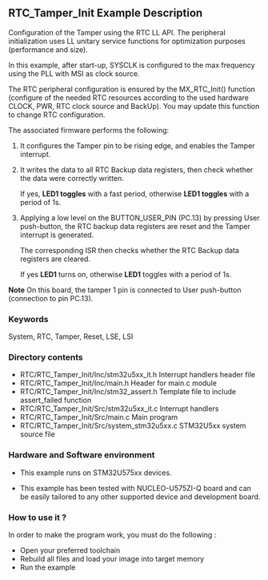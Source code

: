 ## <b>RTC_Tamper_Init Example Description</b>

Configuration of the Tamper using the RTC LL API. The peripheral initialization
uses LL unitary service functions for optimization purposes (performance and size).

In this example, after start-up, SYSCLK is configured to the max frequency using the PLL with
MSI as clock source.

The RTC peripheral configuration is ensured by the MX_RTC_Init() function
(configure of the needed RTC resources according to the used hardware CLOCK,
PWR, RTC clock source and BackUp). You may update this function to change RTC configuration.

The associated firmware performs the following:

1. It configures the Tamper pin to be rising edge, and enables the Tamper
   interrupt.
2. It writes the data to all RTC Backup data registers, then check whether the
   data were correctly written. 
   
   If yes, **LED1 toggles** with a fast period,
   otherwise **LED1 toggles** with a period of 1s.
3. Applying a low level on the BUTTON_USER_PIN (PC.13) by pressing User push-button,
   the RTC backup data registers are reset and the Tamper interrupt is generated.
   
   The corresponding ISR then checks whether the RTC Backup data registers are cleared.
   
   If yes **LED1** turns on, otherwise **LED1** toggles with a period of 1s.

**Note**  On this board, the tamper 1 pin is connected to User push-button (connection to pin PC.13).

### <b>Keywords</b>

System, RTC, Tamper, Reset, LSE, LSI

### <b>Directory contents</b>

  - RTC/RTC_Tamper_Init/Inc/stm32u5xx_it.h     Interrupt handlers header file
  - RTC/RTC_Tamper_Init/Inc/main.h             Header for main.c module
  - RTC/RTC_Tamper_Init/Inc/stm32_assert.h     Template file to include assert_failed function
  - RTC/RTC_Tamper_Init/Src/stm32u5xx_it.c     Interrupt handlers
  - RTC/RTC_Tamper_Init/Src/main.c             Main program
  - RTC/RTC_Tamper_Init/Src/system_stm32u5xx.c STM32U5xx system source file

### <b>Hardware and Software environment</b>

  - This example runs on STM32U575xx devices.

  - This example has been tested with NUCLEO-U575ZI-Q board and can be
    easily tailored to any other supported device and development board.

### <b>How to use it ?</b>

In order to make the program work, you must do the following :

 - Open your preferred toolchain
 - Rebuild all files and load your image into target memory
 - Run the example

